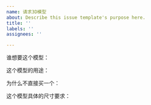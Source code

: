 ```yaml
---
name: 请求3D模型
about: Describe this issue template's purpose here.
title: ''
labels: ''
assignees: ''

---
```


谁想要这个模型：

这个模型的用途：

为什么不直接买一个：

这个模型具体的尺寸要求：
